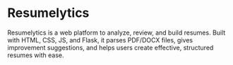 # Resumelytics
Resumelytics is a web platform to analyze, review, and build resumes. Built with HTML, CSS, JS, and Flask, it parses PDF/DOCX files, gives improvement suggestions, and helps users create effective, structured resumes with ease.
